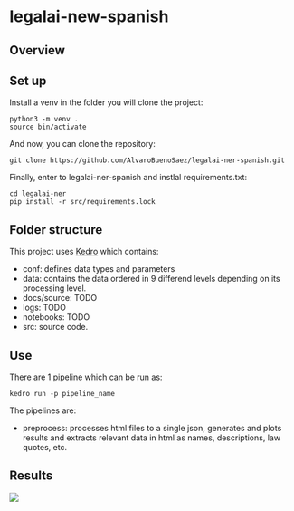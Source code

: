 # legalai-new-spanish

## Overview


## Set up
Install a venv in the folder you will clone the project:
``` 
python3 -m venv . 
source bin/activate
```
And now, you can clone the repository:
```
git clone https://github.com/AlvaroBuenoSaez/legalai-ner-spanish.git
```

Finally, enter to legalai-ner-spanish and instlal requirements.txt:
```
cd legalai-ner
pip install -r src/requirements.lock
```

## Folder structure

This project uses [Kedro](https://kedro.readthedocs.io/en/stable/) which contains:
- conf: defines data types and parameters
- data: contains the data ordered in 9 differend levels depending on its processing level.
- docs/source: TODO
- logs: TODO
- notebooks: TODO
- src: source code.

## Use

There are 1 pipeline which can be run as:
```
kedro run -p pipeline_name

```

The pipelines are:
- preprocess: processes html files to a single json, generates and plots results and extracts relevant data in html as names, descriptions, law quotes, etc.

## Results
<img align="left" src="https://github.com/AlvaroBuenoSaez/legalai-ner-spanish/data/08_reporting/bar_relevant_data.png">
